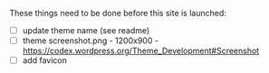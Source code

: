 These things need to be done before this site is launched:

- [ ] update theme name (see readme)
- [ ] theme screenshot.png - 1200x900 - https://codex.wordpress.org/Theme_Development#Screenshot
- [ ] add favicon